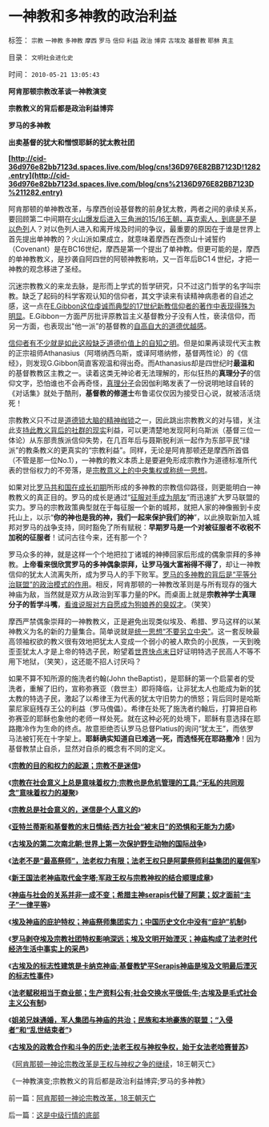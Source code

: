 # 一神教和多神教的政治利益

标签： `宗教` `一神教` `多神教` `摩西` `罗马` `信仰` `利益` `政治` `博弈` `古埃及` `基督教` `耶稣` `真主` 

目录： `文明社会进化史`

时间： `2010-05-21 13:05:43`

**阿肯那顿宗教改革谈一神教演变**

**宗教教义的背后都是政治利益博弈**

**罗马的多神教**

**出卖基督的犹大和憎恨耶稣的犹太教社团**

**[http://cid-36d976e82bb7123d.spaces.live.com/blog/cns!36D976E82BB7123D!1282.entry](http://cid-36d976e82bb7123d.spaces.live.com/blog/cns%2136D976E82BB7123D%211282.entry)**

阿肯那顿的单神教改革，与摩西创设基督教的前身犹太教，两者之间的承续关系，要回顾第二中间期在[火山爆发后进入三角洲的15/16王朝，喜克索人，到底是不是以色列](../../../2010/4/30/BC16世纪地中海真实的“世界级核战争”.md)人？对以色列人进入和离开埃及时间的争议，最重要的原因在于谁是世界上首先提出单神教的？火山派如果成立，就意味着摩西在西奈山十诫誓约（Covenant）是在BC16世纪，摩西是第一个提出了单神教。但更可能的是，摩西的单神教教义，是抄袭自阿四世的阿顿神教影响，又一百年后BC1４世纪，才把一神教的观念移进了圣经。

沉迷宗教教义的来龙去脉，是形而上学式的哲学研究，只不过这门哲学的名字叫宗教。缺乏了起码的科学客观认知的信仰者，其文字读来有读精神病患者的自述之感，这一点在[E.Gibbon这位虔诚而典型的17世纪新教信仰者的著作中表现得殊为明显](../../../2010/5/6/基督教“焚书毁校”的历史文化悲剧.md)。E.Gibbon一方面严厉批评原教旨主义基督教分子没有人性，亵渎信仰，而另一方面，也表现出“他一派”的基督教的[自高自大的道德优越感](../../../2009/7/26/极左特权卫士的道德优越感来自何处.md)。

[信仰者有不少就是如此这般缺乏道德价值上的自知之明](../../../2009/3/11/信仰，个人世界观的基础断言；不是绝对的道德标准.md)。但是如果再读现代天主教的正宗祖师Athanasius（阿塔纳西乌斯，或译阿塔纳修，基督两性论）的《信经》，则发现G.Gibbon简直客观温和得出奇。而Athanasius却是四世纪时**最温和**的基督教教区主教之一。读着这类无神论者无法理解的，形似狂热的**真理分子**的信仰文字，恐怕谁也不会再奇怪，[真理分子](../../../2010/3/9/没有利益就没有科学.md)会因伽利略发表了一份说明地球自转的《对话集》就处于酷刑，**基督教的修道士**布鲁诺仅仅因为接受日心说，就被活活烧死！

宗教教义只不过是[道德锁大脑的精神枷锁](http://blog.sina.com.cn/s/blog_5563a64d0100eylp.html)之一，因此跳出宗教教义的对与错，关注此支[持此教义背后的社群的现实](../../../2010/5/7/宗教教义是现实政治经济利益的哲学掩盖.md)利益，可以更清楚地发现阿利乌斯派（基督三位一体论）从东部贵族派信仰失势，在几百年后与聂斯脱利派一起作为东部平民“绿派”的教条教义的更真实的“宗教利益”。同样，无论是阿肯那顿还是摩西所首倡（不管是那一位No.1），一神教的教义本质上是要避免形成宗教作为道德标准所代表的世俗权力的不旁落，是[宗教意义上的中央集权或称统一思想](../../../2009/12/16/统一思想的必要性.md)。

如果对比[罗马共和国在成长初期](../../../2010/5/6/为什么“缺乏信仰”的社会总是生机勃勃？.md)所形成的多神教的宗教信仰路径，则更能明白一神教教义的真正目的。罗马的成长是通过“[征服对手成为朋友](../../../2008/9/7/为什么统一地中海世界是罗马而不是迦太基.md)”而迅速扩大罗马联盟的实力。罗马的宗教政策典型就在于每征服一个新的城邦，就把人家的神像搬到卡皮托山上，以示“**你的神也是我的神，我们一起来保护我们的神**”，以此换取新加入城邦对罗马的战争支持，同时豁免了所有赋税：**早期罗马是一个对被征服者不收税不加税的征服者**！试问古往今来，还有那一个？

罗马众多的神，就是这样一个个地把拉丁诸城的神捧回家后形成的偶象崇拜的多神教。**上帝看来很欣赏罗马的多神偶象崇拜，让罗马强大富裕得不得了**，却让一神教信仰的犹太人流离失所，成为罗马人的手下败军。[罗马的多神教的背后是“平等分治联盟”的政治模式的作用](../../../2009/11/23/中印古代经济与西方地中海社会谁发达？.md)。相反，阿肯那顿的一神教改革则是与所有现存的强大神庙为敌，当然就是双方从政治到军事力量的PK。而桌面上就是**宗教神学士真理分子的哲学斗嘴**，[看谁说服对方自愿成为狗娘养的臭奴才](../../../2010/5/6/东西方传统文化都阻碍了现代文明;我不入地狱谁入地狱.md)。（笑笑）

摩西严禁偶象崇拜的一神教教义，正是避免出现类似埃及、希腊、罗马这样的以某神教义为名的新的力量集合。简单说就是[统一思想“不要另立中央”](../../../2009/11/27/中国最不缺的就是信仰，所谓“统一思想”.md)。这一套反映最高领袖权欲的教义很有效地把犹太人变成一个弱小的被人欺负的小民族，一天到晚歪歪犹太人才是上帝的特选子民，盼望着[世界快点末日](../../../2010/5/4/亚特兰蒂斯和基督教的末日情结和“被末日”的恐惧.md)好证明特选子民高人不等不用下地狱，（笑笑），这还能不招人讨厌吗？

如果不算不知所源的施洗者约翰(John theBaptist)，是耶稣的第一个启蒙者的受洗者，重解了旧约，宣称弥赛亚（救世主）即将降临，让非犹太人也能成为新的犹太教的特选子民，激起了以希律王为代表的犹太守旧势力的愤怒；背后同时是哈斯蒙尼家庭残存王公的利益（罗马傀儡）。希律在处死了施洗者约翰后，打算把自称弥赛亚的耶稣也象他的老师一样处死。就在这种必死的处境下，耶稣有意选择在耶路撒冷作为生命的终点。故意拒绝否认罗马总督Platius的询问“犹太王”，而依罗马法被钉死在十字架上。**耶稣确实知道自已难逃一死，而选怪死在耶路撒冷**！因为基督教禁止自杀，显然对自杀的概念有不同的定义。

《[**宗教的目的和权力的起源；宗教不是迷信**](../../../2010/4/13/宗教的目的和权力的起源；宗教不是迷信.md)》

《[**宗教在社会意义上总是意味着权力;宗教也是危机管理的工具;“无私的共同观念”意味着权力的凝聚**](../../../2010/4/13/宗教也是危机管理的工具.md)》

《[**宗教总是社会意义的，迷信是个人意义的**](../../../2010/4/14/宗教总是社会意义的，迷信是个人意义的.md)》

《[**亚特兰蒂斯和基督教的末日情结;西方社会“被末日”的恐惧和无能为力感**](../../../2010/5/4/亚特兰蒂斯和基督教的末日情结和“被末日”的恐惧.md)》

《[**古埃及的第二次南北朝;世界上第一次保护野生动物的国际战争**](../../../2010/5/5/世界上第一次保护野生动物的国际战争.md)》

《[**法老不是“最高祭师”，法老权力有限；法老王权只是阿蒙祭师利益集团的雇佣军**](../../../2010/5/5/古埃及的历史不是法老的历史.md)》

《[**新王国法老神庙取代金字塔;军政王权与宗教神权的结合顺理成章**](../../../2010/5/5/王权与宗教神权的互利结合.md)》

《[**神庙与社会的关系并非一成不变；希腊主神serapis代替了阿蒙；奴才面前“主子”一律平等**](../../../2010/5/8/古埃及：奴才面前“主子”一律平等.md)》

《[**埃及神庙的庇护特权；神庙祭师集团实力；中国历史文化中没有“庇护”机制**](http://blog.sina.com.cn/s/blog_5563a64d0100iaji.html)》

《[**罗马剥夺埃及宗教社团特权影响深远；埃及文明开始湮灭；神庙构成了法老时代经济生活中事实上的采邑**](../../../2010/5/8/神庙构成了法老时代经济生活中事实上的采邑.md)》

《[**古埃及的标志性建筑是卡纳克神庙;基督教铲平Serapis神庙是埃及文明最后湮灭的标志性事件**](../../../2010/5/13/Serapis神庙标志埃及文明最后湮灭.md)》

《[**法老赋税相当于商业部；生产资料公有;社会交换水平很低;牛;古埃及是毛式社会主义公有制**](../../../2010/5/13/古埃及近似毛式社会主义公有制,和牛.md)》

《[**姐弟兄妹通婚，军人集团与神庙的共治；民族和本地豪族的联盟；“入侵者”和“乱世结束者”**](../../../2010/5/13/“入侵者”和“乱世结束者”常常是外族雇佣军.md)》

《[**古埃及的政教合作和斗争的历史;法老王权与神权争权，始于女法老哈赛普苏**](../../../2010/5/21/古埃及的政教合作和斗争的历史.md)》

《[阿肯那顿一神论宗教改革是王权与神权之争的继续](../../../2010/5/21/阿肯那顿一神论宗教改革，18王朝灭亡.md)，18王朝灭亡》

《一神教演变;宗教教义的背后都是政治利益博弈;罗马的多神教》



前一篇：[阿肯那顿一神论宗教改革，18王朝灭亡](../../../2010/5/21/阿肯那顿一神论宗教改革，18王朝灭亡.md)

后一篇：[这是中级行情的底部](../../../2010/5/21/这是中级行情的底部.md)